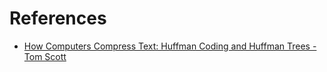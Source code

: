 # References
- [How Computers Compress Text: Huffman Coding and Huffman Trees - Tom Scott](https://youtu.be/JsTptu56GM8?si=tMtQGnZDltdFoLUW)